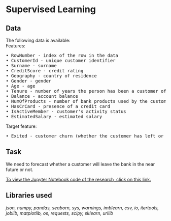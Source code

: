 # Supervised Learning
## Data
The following data is available:<br>
Features:
<pre>• RowNumber - index of the row in the data
• CustomerId - unique customer identifier
• Surname - surname
• CreditScore - credit rating
• Geography - country of residence
• Gender - gender
• Age - age
• Tenure - number of years the person has been a customer of the bank
• Balance - account balance
• NumOfProducts - number of bank products used by the customer
• HasCrCard - presence of a credit card
• IsActiveMember - customer's activity status
• EstimatedSalary - estimated salary</pre>

Target feature:
<pre>• Exited - customer churn (whether the customer has left or not)</pre>

## Task
We need to forecast whether a customer will leave the bank in the near future or not.

<a href="https://github.com/DimaDoesCode/Yandex_Practicum-Supervised_Learning/blob/raw/master/supervised_learning/supervised_learning.ipynb">To view the Jupyter Notebook code of the research, click on this link.</a>

## Libraries used
<i>json, numpy, pandas, seaborn, sys, warnings, imblearn, csv, io, itertools, joblib, matplotlib, os, requests, scipy, sklearn, urllib</i>